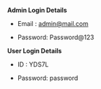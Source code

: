 
**Admin Login Details**

* Email   : admin@mail.com 

* Password: Password@123

**User Login Details**

* ID      : YDS7L

* Password: password
